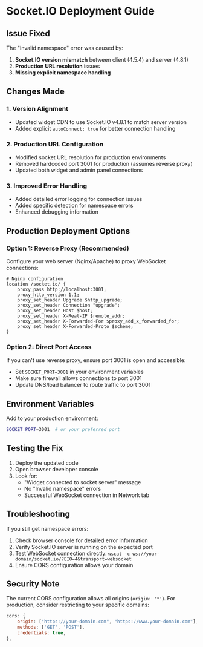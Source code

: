 # Socket.IO Deployment Guide

## Issue Fixed
The "Invalid namespace" error was caused by:
1. **Socket.IO version mismatch** between client (4.5.4) and server (4.8.1)
2. **Production URL resolution** issues
3. **Missing explicit namespace handling**

## Changes Made

### 1. Version Alignment
- Updated widget CDN to use Socket.IO v4.8.1 to match server version
- Added explicit `autoConnect: true` for better connection handling

### 2. Production URL Configuration
- Modified socket URL resolution for production environments
- Removed hardcoded port 3001 for production (assumes reverse proxy)
- Updated both widget and admin panel connections

### 3. Improved Error Handling
- Added detailed error logging for connection issues
- Added specific detection for namespace errors
- Enhanced debugging information

## Production Deployment Options

### Option 1: Reverse Proxy (Recommended)
Configure your web server (Nginx/Apache) to proxy WebSocket connections:

```nginx
# Nginx configuration
location /socket.io/ {
    proxy_pass http://localhost:3001;
    proxy_http_version 1.1;
    proxy_set_header Upgrade $http_upgrade;
    proxy_set_header Connection "upgrade";
    proxy_set_header Host $host;
    proxy_set_header X-Real-IP $remote_addr;
    proxy_set_header X-Forwarded-For $proxy_add_x_forwarded_for;
    proxy_set_header X-Forwarded-Proto $scheme;
}
```

### Option 2: Direct Port Access
If you can't use reverse proxy, ensure port 3001 is open and accessible:
- Set `SOCKET_PORT=3001` in your environment variables
- Make sure firewall allows connections to port 3001
- Update DNS/load balancer to route traffic to port 3001

## Environment Variables
Add to your production environment:
```bash
SOCKET_PORT=3001  # or your preferred port
```

## Testing the Fix
1. Deploy the updated code
2. Open browser developer console
3. Look for:
   - "Widget connected to socket server" message
   - No "Invalid namespace" errors
   - Successful WebSocket connection in Network tab

## Troubleshooting
If you still get namespace errors:
1. Check browser console for detailed error information
2. Verify Socket.IO server is running on the expected port
3. Test WebSocket connection directly: `wscat -c ws://your-domain/socket.io/?EIO=4&transport=websocket`
4. Ensure CORS configuration allows your domain

## Security Note
The current CORS configuration allows all origins (`origin: '*'`). For production, consider restricting to your specific domains:

```javascript
cors: {
    origin: ["https://your-domain.com", "https://www.your-domain.com"],
    methods: ['GET', 'POST'],
    credentials: true,
},
```